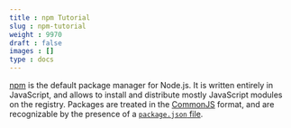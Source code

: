 ```yaml
---
title : npm Tutorial
slug : npm-tutorial
weight : 9970
draft : false
images : []
type : docs
---
```


[npm](https://www.npmjs.com/) is the default package manager for Node.js. It is written entirely in JavaScript, and allows to install and distribute mostly JavaScript modules on the registry. Packages are treated in the [CommonJS][1] format, and are recognizable by the presence of a [`package.json` file][2].

  [1]: https://en.wikipedia.org/wiki/CommonJS
  [2]: https://docs.npmjs.com/files/package.json


